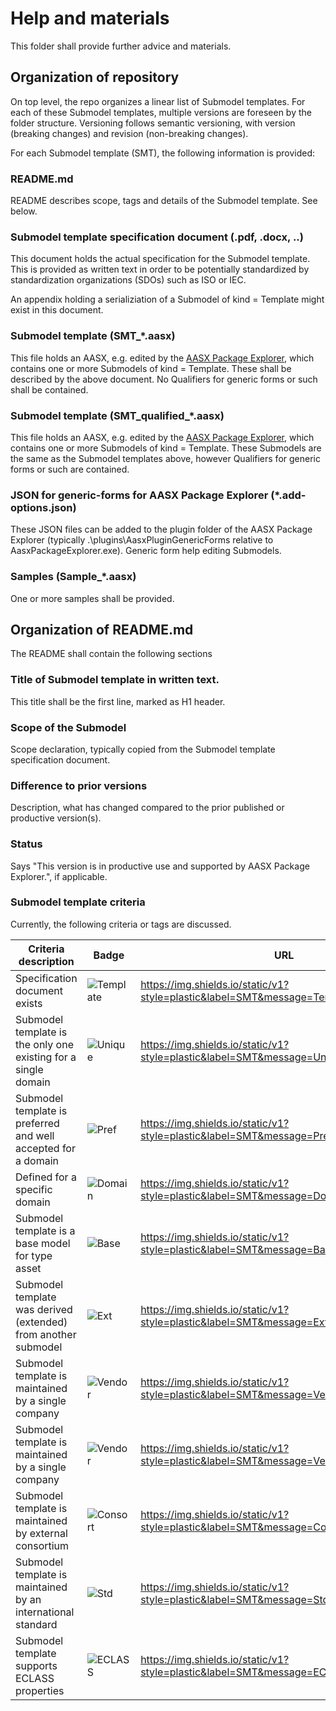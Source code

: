 # Help and materials

This folder shall provide further advice and materials.

## Organization of repository

On top level, the repo organizes a linear list of Submodel templates. For each of these Submodel templates, multiple versions are foreseen by the folder structure. Versioning follows semantic versioning, with version (breaking changes) and revision (non-breaking changes).

For each Submodel template (SMT), the following information is provided:

### README.md

README describes scope, tags and details of the Submodel template. See below.

### Submodel template specification document (.pdf, .docx, ..)

This document holds the actual specification for the Submodel template. This is provided as written text in order to be potentially standardized by standardization organizations (SDOs) such as ISO or IEC.

An appendix holding a serializiation of a Submodel of kind = Template might exist in this document.

### Submodel template (SMT_*.aasx)

This file holds an AASX, e.g. edited by the [AASX Package Explorer](https://github.com/admin-shell-io/aasx-package-explorer), which contains one or more Submodels of kind = Template. These shall be described by the above document. No Qualifiers for generic forms or such shall be contained.

### Submodel template (SMT_qualified_*.aasx)

This file holds an AASX, e.g. edited by the [AASX Package Explorer](https://github.com/admin-shell-io/aasx-package-explorer), which contains one or more Submodels of kind = Template. These Submodels are the same as the Submodel templates above, however Qualifiers for generic forms or such are contained.

### JSON for generic-forms for AASX Package Explorer (*.add-options.json)

These JSON files can be added to the plugin folder of the AASX Package Explorer (typically .\plugins\AasxPluginGenericForms relative to AasxPackageExplorer.exe). Generic form help editing Submodels.

### Samples (Sample_*.aasx)

One or more samples shall be provided.

## Organization of README.md 

The README shall contain the following sections

### Title of Submodel template in written text.

This title shall be the first line, marked as H1 header.

### Scope of the Submodel 

Scope declaration, typically copied from the Submodel template specification document.

### Difference to prior versions

Description, what has changed compared to the prior published or productive version(s).

### Status

Says "This version is in productive use and supported by AASX Package Explorer.", if applicable.

### Submodel template criteria

Currently, the following criteria or tags are discussed.

| Criteria description                                                    | Badge | URL
| ----------------------------------------------------------------------- | ----- | --------------------------------------------------------|
| Specification document exists                                           | ![Template](https://img.shields.io/static/v1?style=plastic&label=SMT&message=Template&color=green) | https://img.shields.io/static/v1?style=plastic&label=SMT&message=Template&color=green |
| Submodel template is the only one existing for a single domain          | ![Unique](https://img.shields.io/static/v1?style=plastic&label=SMT&message=Unique&color=b5179e) | https://img.shields.io/static/v1?style=plastic&label=SMT&message=Unique&color=b5179e |
| Submodel template is preferred and well accepted for a domain           | ![Pref](https://img.shields.io/static/v1?style=plastic&label=SMT&message=Pref&color=560bad) | https://img.shields.io/static/v1?style=plastic&label=SMT&message=Pref&color=560bad |
| Defined for a specific domain                                           | ![Domain](https://img.shields.io/static/v1?style=plastic&label=SMT&message=Domain&color=7209b7) | https://img.shields.io/static/v1?style=plastic&label=SMT&message=Domain&color=7209b7 |
| Submodel template is a base model for type asset                        | ![Base](https://img.shields.io/static/v1?style=plastic&label=SMT&message=Base&color=480ca8) | https://img.shields.io/static/v1?style=plastic&label=SMT&message=Base&color=480ca8 |
| Submodel template was derived (extended) from another submodel          | ![Ext](https://img.shields.io/static/v1?style=plastic&label=SMT&message=Ext&color=3a0ca3) | https://img.shields.io/static/v1?style=plastic&label=SMT&message=Ext&color=3a0ca3 |
| Submodel template is maintained by a single company                     | ![Vendor](https://img.shields.io/static/v1?style=plastic&label=SMT&message=Vendor&color=3f37c9) | https://img.shields.io/static/v1?style=plastic&label=SMT&message=Vendor&color=3f37c9 |
| Submodel template is maintained by a single company                     | ![Vendor](https://img.shields.io/static/v1?style=plastic&label=SMT&message=Vendor&color=3f37c9) | https://img.shields.io/static/v1?style=plastic&label=SMT&message=Vendor&color=3f37c9 |
| Submodel template is maintained by external consortium                  | ![Consort](https://img.shields.io/static/v1?style=plastic&label=SMT&message=Consort&color=4361ee) | https://img.shields.io/static/v1?style=plastic&label=SMT&message=Consrot&color=4361ee |
| Submodel template is maintained by an international standard            | ![Std](https://img.shields.io/static/v1?style=plastic&label=SMT&message=Std&color=4895ef) | https://img.shields.io/static/v1?style=plastic&label=SMT&message=Std&color=4895ef |
| Submodel template supports ECLASS properties                            | ![ECLASS](https://img.shields.io/static/v1?style=plastic&label=SMT&message=ECLASS&color=000055) | https://img.shields.io/static/v1?style=plastic&label=SMT&message=ECLASS&color=000055 |


